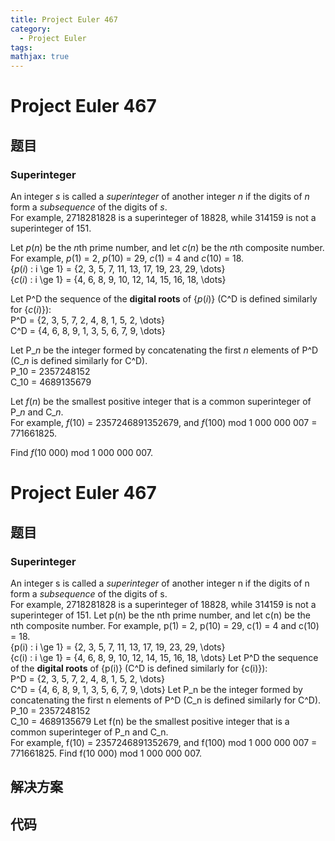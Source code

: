 ```yaml
---
title: Project Euler 467
category:
  - Project Euler
tags:
mathjax: true
---
```

<escape><!-- more --></escape>
    
# Project Euler 467
## 题目
### Superinteger


An integer <var>s</var> is called a <em>superinteger</em> of another integer <var>n</var> if the digits of <var>n</var> form a <dfn title="A subsequence is a sequence that can be derived from another sequence by deleting some elements without changing the order of the remaining elements.">subsequence</dfn> of the digits of <var>s</var>.<br />
For example, 2718281828 is a superinteger of 18828, while 314159 is not a superinteger of 151.


Let <var>p</var>(<var>n</var>) be the <var>n</var>th prime number, and let <var>c</var>(<var>n</var>) be the <var>n</var>th composite number. For example, <var>p</var>(1) = 2, <var>p</var>(10) = 29, <var>c</var>(1) = 4 and <var>c</var>(10) = 18.<br />
{<var>p</var>(<var>i</var>) : i \ge 1} = {2, 3, 5, 7, 11, 13, 17, 19, 23, 29, \dots}<br />
{<var>c</var>(<var>i</var>) : i \ge 1} = {4, 6, 8, 9, 10, 12, 14, 15, 16, 18, \dots}

Let P^D the sequence of the **digital roots** of {<var>p</var>(<var>i</var>)} (C^D is defined similarly for {<var>c</var>(<var>i</var>)}):<br />
P^D = {2, 3, 5, 7, 2, 4, 8, 1, 5, 2, \dots}<br />
C^D = {4, 6, 8, 9, 1, 3, 5, 6, 7, 9, \dots}

Let P_<var>n</var> be the integer formed by concatenating the first <var>n</var> elements of P^D (C_<var>n</var> is defined similarly for C^D).<br />
P_10 = 2357248152<br />
C_10 = 4689135679

Let <var>f</var>(<var>n</var>) be the smallest positive integer that is a common superinteger of P_<var>n</var> and C_<var>n</var>. <br />For example, <var>f</var>(10) = 2357246891352679, and <var>f</var>(100) mod 1 000 000 007 = 771661825.

Find <var>f</var>(10 000) mod 1 000 000 007.


# Project Euler 467
## 题目
### Superinteger

An integer s is called a <em>superinteger</em> of another integer n if the digits of n form a <dfn title="A subsequence is a sequence that can be derived from another sequence by deleting some elements without changing the order of the remaining elements.">subsequence</dfn> of the digits of s.<br>For example, 2718281828 is a superinteger of 18828, while 314159 is not a superinteger of 151.
Let p(n) be the nth prime number, and let c(n) be the nth composite number. For example, p(1) = 2, p(10) = 29, c(1) = 4 and c(10) = 18.<br>{p(i) : i \ge 1} = {2, 3, 5, 7, 11, 13, 17, 19, 23, 29, \dots}<br>{c(i) : i \ge 1} = {4, 6, 8, 9, 10, 12, 14, 15, 16, 18, \dots}
Let P^D the sequence of the **digital roots** of {p(i)} (C^D is defined similarly for {c(i)}):<br>P^D = {2, 3, 5, 7, 2, 4, 8, 1, 5, 2, \dots}<br>C^D = {4, 6, 8, 9, 1, 3, 5, 6, 7, 9, \dots}
Let P_n be the integer formed by concatenating the first n elements of P^D (C_n is defined similarly for C^D).<br>P_10 = 2357248152<br>C_10 = 4689135679
Let f(n) be the smallest positive integer that is a common superinteger of P_n and C_n.<br>For example, f(10) = 2357246891352679, and f(100) mod 1&nbsp;000&nbsp;000&nbsp;007 = 771661825.
Find f(10&nbsp;000) mod 1&nbsp;000&nbsp;000&nbsp;007.


## 解决方案


## 代码


